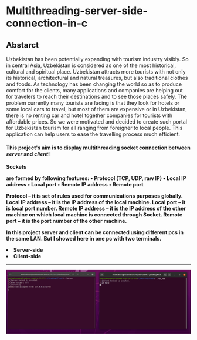 # Multithreading-server-side-connection-in-c

## Abstarct
<p> Uzbekistan has been potentially expanding with tourism industry visibly. So in central Asia, Uzbekistan is considered as one of the most historical, cultural and spiritual place. Uzbekistan attracts more tourists with not only its historical, architectural and natural treasures, but also traditional clothes and foods. As technology has been changing the world so as to produce comfort for the clients, many applications and companies are helping out for travelers to reach their destinations and to see those places safely. The problem currently many tourists are facing is that they look for hotels or some local cars to travel, but most of them are expensive or in Uzbekistan, there is no renting car and hotel together companies for tourists with affordable prices. So we were motivated and decided to create such portal for Uzbekistan tourism for all ranging from foreigner to local people. This application can help users to ease the travelling process much efficient. </p>

#### This project's aim is to display multithreading socket connection between <em>server</em> and <em>client</em>! 
<p>
  <b> Sockets</p> are formed by following features:
•	Protocol (TCP, UDP, raw IP)
•	Local IP address
•	Local port
•	Remote IP address
•	Remote port

Protocol – it is set of rules used for communications purposes globally.
Local IP address – it is the IP address of the local machine.
Local port – it is local port number.
Remote IP address – it is the IP address of the other machine on which local machine is connected through Socket.
Remote port – it is the port number of the other machine.  
</p>
<p> In this project server and client can be connected using different pcs in the same LAN. But I showed here in one pc with two terminals. </p>

<p>
<li> Server-side </li>
<li> Client-side </li>
  <hr>
  <img src ="images/img1.png">
</p>


